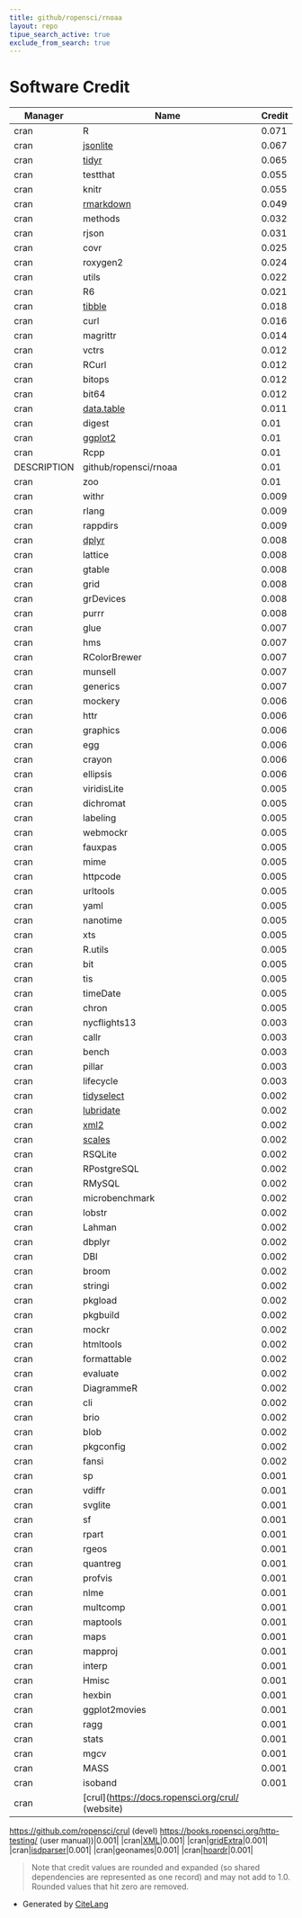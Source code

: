 ```yaml
---
title: github/ropensci/rnoaa
layout: repo
tipue_search_active: true
exclude_from_search: true
---
```

# Software Credit

|Manager|Name|Credit|
|-------|----|------|
|cran|R|0.071|
|cran|[jsonlite](https://arxiv.org/abs/1403.2805 (paper))|0.067|
|cran|[tidyr](https://tidyr.tidyverse.org)|0.065|
|cran|testthat|0.055|
|cran|knitr|0.055|
|cran|[rmarkdown](https://github.com/rstudio/rmarkdown)|0.049|
|cran|methods|0.032|
|cran|rjson|0.031|
|cran|covr|0.025|
|cran|roxygen2|0.024|
|cran|utils|0.022|
|cran|R6|0.021|
|cran|[tibble](https://tibble.tidyverse.org/)|0.018|
|cran|curl|0.016|
|cran|magrittr|0.014|
|cran|vctrs|0.012|
|cran|RCurl|0.012|
|cran|bitops|0.012|
|cran|bit64|0.012|
|cran|[data.table](https://r-datatable.com)|0.011|
|cran|digest|0.01|
|cran|[ggplot2](https://ggplot2.tidyverse.org)|0.01|
|cran|Rcpp|0.01|
|DESCRIPTION|github/ropensci/rnoaa|0.01|
|cran|zoo|0.01|
|cran|withr|0.009|
|cran|rlang|0.009|
|cran|rappdirs|0.009|
|cran|[dplyr](https://dplyr.tidyverse.org)|0.008|
|cran|lattice|0.008|
|cran|gtable|0.008|
|cran|grid|0.008|
|cran|grDevices|0.008|
|cran|purrr|0.008|
|cran|glue|0.007|
|cran|hms|0.007|
|cran|RColorBrewer|0.007|
|cran|munsell|0.007|
|cran|generics|0.007|
|cran|mockery|0.006|
|cran|httr|0.006|
|cran|graphics|0.006|
|cran|egg|0.006|
|cran|crayon|0.006|
|cran|ellipsis|0.006|
|cran|viridisLite|0.005|
|cran|dichromat|0.005|
|cran|labeling|0.005|
|cran|webmockr|0.005|
|cran|fauxpas|0.005|
|cran|mime|0.005|
|cran|httpcode|0.005|
|cran|urltools|0.005|
|cran|yaml|0.005|
|cran|nanotime|0.005|
|cran|xts|0.005|
|cran|R.utils|0.005|
|cran|bit|0.005|
|cran|tis|0.005|
|cran|timeDate|0.005|
|cran|chron|0.005|
|cran|nycflights13|0.003|
|cran|callr|0.003|
|cran|bench|0.003|
|cran|pillar|0.003|
|cran|lifecycle|0.003|
|cran|[tidyselect](https://tidyselect.r-lib.org)|0.002|
|cran|[lubridate](https://lubridate.tidyverse.org)|0.002|
|cran|[xml2](https://xml2.r-lib.org/)|0.002|
|cran|[scales](https://scales.r-lib.org)|0.002|
|cran|RSQLite|0.002|
|cran|RPostgreSQL|0.002|
|cran|RMySQL|0.002|
|cran|microbenchmark|0.002|
|cran|lobstr|0.002|
|cran|Lahman|0.002|
|cran|dbplyr|0.002|
|cran|DBI|0.002|
|cran|broom|0.002|
|cran|stringi|0.002|
|cran|pkgload|0.002|
|cran|pkgbuild|0.002|
|cran|mockr|0.002|
|cran|htmltools|0.002|
|cran|formattable|0.002|
|cran|evaluate|0.002|
|cran|DiagrammeR|0.002|
|cran|cli|0.002|
|cran|brio|0.002|
|cran|blob|0.002|
|cran|pkgconfig|0.002|
|cran|fansi|0.002|
|cran|sp|0.001|
|cran|vdiffr|0.001|
|cran|svglite|0.001|
|cran|sf|0.001|
|cran|rpart|0.001|
|cran|rgeos|0.001|
|cran|quantreg|0.001|
|cran|profvis|0.001|
|cran|nlme|0.001|
|cran|multcomp|0.001|
|cran|maptools|0.001|
|cran|maps|0.001|
|cran|mapproj|0.001|
|cran|interp|0.001|
|cran|Hmisc|0.001|
|cran|hexbin|0.001|
|cran|ggplot2movies|0.001|
|cran|ragg|0.001|
|cran|stats|0.001|
|cran|mgcv|0.001|
|cran|MASS|0.001|
|cran|isoband|0.001|
|cran|[crul](https://docs.ropensci.org/crul/ (website)
https://github.com/ropensci/crul (devel)
https://books.ropensci.org/http-testing/ (user manual))|0.001|
|cran|[XML](http://www.omegahat.net/RSXML/)|0.001|
|cran|[gridExtra](https://github.com/baptiste/gridextra)|0.001|
|cran|[isdparser](https://github.com/ropensci/isdparser)|0.001|
|cran|geonames|0.001|
|cran|[hoardr](https://github.com/ropensci/hoardr)|0.001|


> Note that credit values are rounded and expanded (so shared dependencies are represented as one record) and may not add to 1.0. Rounded values that hit zero are removed.


- Generated by [CiteLang](https://github.com/vsoch/citelang)
